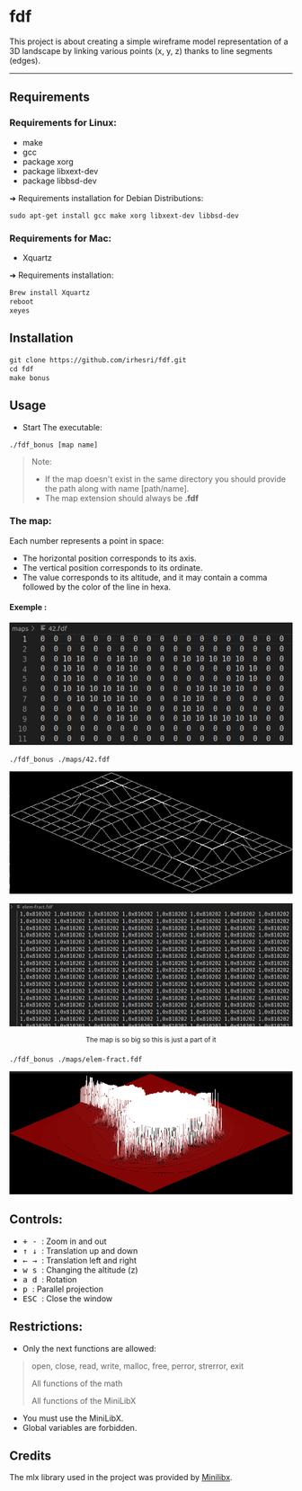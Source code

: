 # fdf
This project is about creating a simple wireframe model representation of a 3D landscape by linking various points (x, y, z) thanks to line segments (edges).
___
## Requirements
### Requirements for Linux:
* make
* gcc
* package xorg 
* package libxext-dev 
* package libbsd-dev

➜ Requirements installation for Debian Distributions:
``` shell
sudo apt-get install gcc make xorg libxext-dev libbsd-dev
```

### Requirements for Mac:
* Xquartz

➜ Requirements installation:
``` shell
Brew install Xquartz
reboot
xeyes
```

## Installation
``` shell
git clone https://github.com/irhesri/fdf.git
cd fdf
make bonus
```

## Usage
* Start The executable:
``` 
./fdf_bonus [map name]
```
>Note:
>* If the map doesn't exist in the same directory you should provide the path along with name [path/name].
>* The map extension should always be **.fdf**

### The map:
Each number represents a point in space:
 * The horizontal position corresponds to its axis.
 * The vertical position corresponds to its ordinate.
 * The value corresponds to its altitude, and it may contain a comma followed by the color of the line in hexa.

#### Exemple :

<div align="center">
  
  ![42.fdf](./maps/readme/42.fdf.png)
</div>

``` shell
./fdf_bonus ./maps/42.fdf
```
<div align="center">
  
![42 iso](./maps/readme/42.png)

![elem-fract.fdf](./maps/readme/elem-fract.fdf.png)

<sup> The map is so big so this is just a part of it </sup>
</div>

``` shell
./fdf_bonus ./maps/elem-fract.fdf
```
<div align="center">
  
![elem iso](./maps/readme/elem-fract.png)
</div>

## Controls:
* <kbd> + </kbd> <kbd> - </kbd> : Zoom in and out
* <kbd> ↑ </kbd> <kbd> ↓ </kbd> : Translation up and down
* <kbd> ← </kbd> <kbd> → </kbd> : Translation left and right 
* <kbd> w </kbd> <kbd> s </kbd> : Changing the altitude (z)
* <kbd> a </kbd> <kbd> d </kbd> : Rotation
* <kbd> p </kbd> : Parallel projection
* <kbd> ESC </kbd> : Close the window

## Restrictions:
* Only the next functions are allowed:
>open, close, read, write, malloc, free, perror, strerror, exit
>
>All functions of the math
>
>All functions of the MiniLibX
* You must use the MiniLibX.
* Global variables are forbidden.

## Credits
The mlx library used in the project was provided by [Minilibx](https://github.com/42Paris/minilibx-linux).

